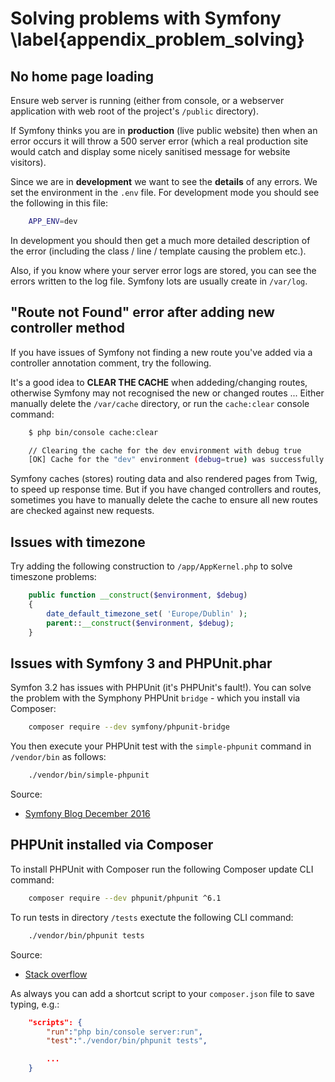 

# Solving problems with Symfony \label{appendix_problem_solving}


## No home page loading

Ensure web server is running (either from console, or a webserver application with web root of the project's `/public` directory).

If Symfony thinks you are in **production** (live public website) then when an error occurs it will throw a 500 server error (which a real production site would catch and display some nicely sanitised message for website visitors).

Since we are in **development** we want to see the **details** of any errors. We set the environment in the `.env` file. For development mode you should see the following in this file:

```bash
    APP_ENV=dev
```

In development you should then get a much more detailed description of the error (including the class / line / template causing the problem etc.).

Also, if you know where your server error logs are stored, you can see the errors written to the log file. Symfony lots are usually create in `/var/log`.

## "Route not Found" error after adding new controller method

If you have issues of Symfony not finding a new route you've added via a controller annotation comment, try the following.

It's a good idea to **CLEAR THE CACHE** when addeding/changing routes, otherwise Symfony may not recognised the new or changed routes ... Either manually delete the `/var/cache` directory, or run the `cache:clear` console command:

```bash
    $ php bin/console cache:clear

    // Clearing the cache for the dev environment with debug true
    [OK] Cache for the "dev" environment (debug=true) was successfully cleared.
```

Symfony caches (stores) routing data and also rendered pages from Twig, to speed up response time. But if you have changed controllers and routes, sometimes you have to manually delete the cache to ensure all new routes are checked against new requests.

## Issues with timezone

Try adding the following construction to `/app/AppKernel.php` to solve timeszone problems:

```php
    public function __construct($environment, $debug)
    {
        date_default_timezone_set( 'Europe/Dublin' );
        parent::__construct($environment, $debug);
    }
```

## Issues with Symfony 3 and PHPUnit.phar

Symfon 3.2 has issues with PHPUnit (it's PHPUnit's fault!). You can solve the problem with the Symphony PHPUnit `bridge` - which you install via Composer:

```bash
    composer require --dev symfony/phpunit-bridge
```

You then execute your PHPUnit test with the `simple-phpunit` command in `/vendor/bin` as follows:

```bash
    ./vendor/bin/simple-phpunit
```

Source:

- [Symfony Blog December 2016](http://symfony.com/blog/how-to-solve-phpunit-issues-in-symfony-3-2-applications)

## PHPUnit installed via Composer

To install PHPUnit with Composer run the following Composer update CLI command:

```bash
    composer require --dev phpunit/phpunit ^6.1
```

To run tests in directory `/tests` exectute the following CLI command:

```bash
    ./vendor/bin/phpunit tests
```

Source:

- [Stack overflow](https://stackoverflow.com/questions/13764309/how-to-use-phpunit-installed-from-composer)

As always you can add a shortcut script to your `composer.json` file to save typing, e.g.:

```json
    "scripts": {
        "run":"php bin/console server:run",
        "test":"./vendor/bin/phpunit tests",

        ...
    }
```

